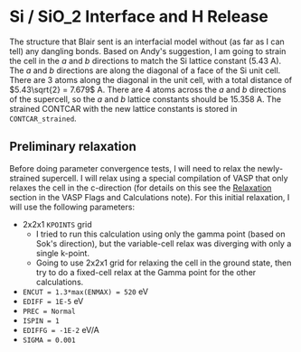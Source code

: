 # $\text{Si}$ / $\text{SiO}\_2$ Interface and H Release

The structure that Blair sent is an interfacial model without (as far as I can tell) any dangling bonds. Based on Andy's suggestion, I am going to strain the cell in the $a$ and $b$ directions to match the Si lattice constant (5.43 A). The $a$ and $b$ directions are along the diagonal of a face of the Si unit cell. There are 3 atoms along the diagonal in the unit cell, with a total distance of $5.43\sqrt{2} = 7.679$ A. There are 4 atoms across the $a$ and $b$ directions of the supercell, so the $a$ and $b$ lattice constants should be 15.358 A. The strained CONTCAR with the new lattice constants is stored in `CONTCAR_strained`.

## Preliminary relaxation

Before doing parameter convergence tests, I will need to relax the newly-strained supercell. I will relax using a special compilation of VASP that only relaxes the cell in the c-direction (for details on this see the [Relaxation](../Notes/VASPFlagsAndCalculations.md#relaxation) section in the VASP Flags and Calculations note). For this initial relaxation, I will use the following parameters:
* 2x2x1 `KPOINTS` grid
  * I tried to run this calculation using only the gamma point (based on Sok's direction), but the variable-cell relax was diverging with only a single k-point. 
  * Going to use 2x2x1 grid for relaxing the cell in the ground state, then try to do a fixed-cell relax at the Gamma point for the other calculations.
* `ENCUT = 1.3*max(ENMAX) = 520` eV
* `EDIFF = 1E-5` eV
* `PREC = Normal`
* `ISPIN = 1`
* `EDIFFG = -1E-2` eV/A
* `SIGMA = 0.001`
